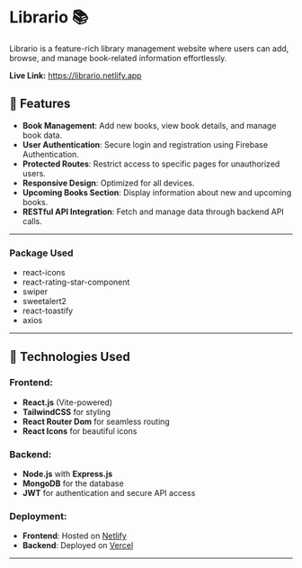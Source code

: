 # Librario 📚

Librario is a feature-rich library management website where users can add, browse, and manage book-related information effortlessly.

**Live Link:** https://librario.netlify.app

## 🌟 Features

- **Book Management**: Add new books, view book details, and manage book data.
- **User Authentication**: Secure login and registration using Firebase Authentication.
- **Protected Routes**: Restrict access to specific pages for unauthorized users.
- **Responsive Design**: Optimized for all devices.
- **Upcoming Books Section**: Display information about new and upcoming books.
- **RESTful API Integration**: Fetch and manage data through backend API calls.

---

### Package Used

- react-icons
- react-rating-star-component
- swiper
- sweetalert2
- react-toastify
- axios

---

## 🔧 Technologies Used

### Frontend:

- **React.js** (Vite-powered)
- **TailwindCSS** for styling
- **React Router Dom** for seamless routing
- **React Icons** for beautiful icons

### Backend:

- **Node.js** with **Express.js**
- **MongoDB** for the database
- **JWT** for authentication and secure API access

### Deployment:

- **Frontend**: Hosted on [Netlify](https://librario.netlify.app)
- **Backend**: Deployed on [Vercel](https://vercel.com)

---

